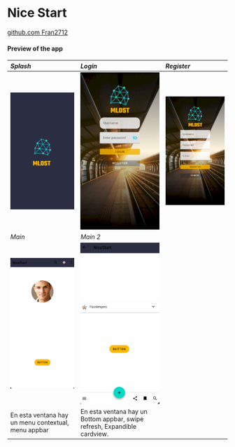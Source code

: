 # Nice Start
[github.com Fran2712 ](https://github.com/Fran2712)
#### Preview of the app

| *Splash*              | *Login*              | *Register*              |
|:--------------------|:-------------------|:----------------------|
| ![](img/Splash.PNG) | ![](img/Login.PNG) | ![](img/Register.PNG) |
| *Main*              | *Main 2*              |
| ![](img/Main.PNG) | ![](img/Main2.PNG) |
| En esta ventana hay un menu contextual, menu appbar |  En esta ventana hay un Bottom appbar, swipe refresh, Expandible cardview. |
